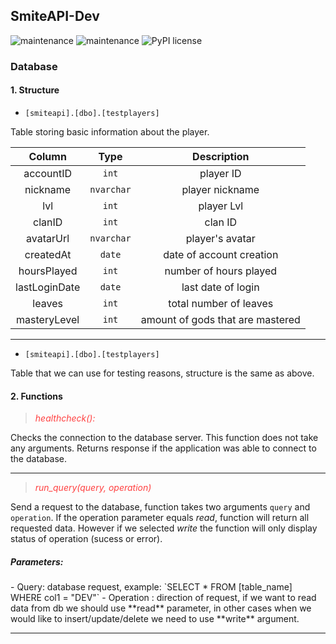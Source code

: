 ## SmiteAPI-Dev

![maintenance](https://img.shields.io/badge/maintained-yes-green.svg)
![maintenance](https://img.shields.io/badge/python-3.9-blue.svg)
![PyPI license](https://img.shields.io/pypi/l/ansicolortags.svg)

<h3>Database</h3>

<h4>1. Structure</h4>

- `[smiteapi].[dbo].[testplayers]`

Table storing basic information about the player.


| Column        | Type           | Description  |
|:--------------:|:---------------:|:------------:|
| accountID      | `int` | player ID       |
| nickname            | `nvarchar`        |   player nickname        |
| lvl            | `int`        |   player Lvl        |
| clanID | `int`        |    clan ID         |
| avatarUrl | `nvarchar`        |    player's avatar        |
| createdAt | `date`        |    date of account creation         |
| hoursPlayed | `int`        |    number of hours played         |
| lastLoginDate | `date`        |    last date of login        |
| leaves | `int`        |    total number of leaves         |
| masteryLevel | `int`        |    amount of gods that are mastered        |

---


- `[smiteapi].[dbo].[testplayers]`

Table that we can use for testing reasons, structure is the same as above.


<h4>2. Functions</h4>

 > <span style="color:#ff4040">*healthcheck():*</span>

Checks the connection to the database server. This function does not take any arguments. Returns response if the application was able to connect to the database.

---

> <span style="color:#ff4040">*run_query(query, operation)*</span>

Send a request to the database, function takes two arguments `query` and `operation`. If the operation parameter equals *read*, function will return all requested data. However if we selected *write* the function will only display status of operation (sucess or error).
 
<h5>Parameters:</h5>
 - Query: database request, example: `SELECT * FROM [table_name] WHERE col1 = "DEV"`
 - Operation : direction of request, if we want to read data from db we should use **read** parameter, in other cases when we would like to insert/update/delete we need to use **write** argument.

---

